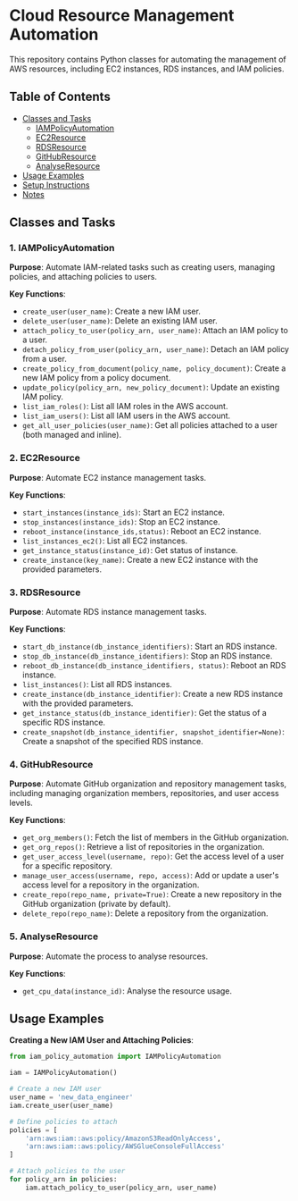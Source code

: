 # Cloud Resource Management Automation

This repository contains Python classes for automating the management of AWS resources, including EC2 instances, RDS instances, and IAM policies.

## Table of Contents

- [Classes and Tasks](#classes-and-tasks)
  - [IAMPolicyAutomation](#1-iampolicyautomation)
  - [EC2Resource](#2-ec2management)
  - [RDSResource](#3-rdsmanagement)
  - [GitHubResource](#4-gitmanagement)
  - [AnalyseResource](#5-analysis)
- [Usage Examples](#usage-examples)
- [Setup Instructions](#setup-instructions)
- [Notes](#notes)

## Classes and Tasks

### 1. IAMPolicyAutomation

**Purpose**: Automate IAM-related tasks such as creating users, managing policies, and attaching policies to users.

**Key Functions**:

- `create_user(user_name)`: Create a new IAM user.
- `delete_user(user_name)`: Delete an existing IAM user.
- `attach_policy_to_user(policy_arn, user_name)`: Attach an IAM policy to a user.
- `detach_policy_from_user(policy_arn, user_name)`: Detach an IAM policy from a user.
- `create_policy_from_document(policy_name, policy_document)`: Create a new IAM policy from a policy document.
- `update_policy(policy_arn, new_policy_document)`: Update an existing IAM policy.
- `list_iam_roles()`: List all IAM roles in the AWS account.
- `list_iam_users()`: List all IAM users in the AWS account.
- `get_all_user_policies(user_name)`: Get all policies attached to a user (both managed and inline).

### 2. EC2Resource

**Purpose**: Automate EC2 instance management tasks.

**Key Functions**:

- `start_instances(instance_ids)`: Start an EC2 instance.
- `stop_instances(instance_ids)`: Stop an EC2 instance.
- `reboot_instance(instance_ids,status)`: Reboot an EC2 instance.
- `list_instances_ec2()`: List all EC2 instances.
- `get_instance_status(instance_id)`: Get status of instance.
- `create_instance(key_name)`: Create a new EC2 instance with the provided parameters.


### 3. RDSResource

**Purpose**: Automate RDS instance management tasks.

**Key Functions**:

- `start_db_instance(db_instance_identifiers)`: Start an RDS instance.
- `stop_db_instance(db_instance_identifiers)`: Stop an RDS instance.
- `reboot_db_instance(db_instance_identifiers, status)`: Reboot an RDS instance.
- `list_instances()`: List all RDS instances.
- `create_instance(db_instance_identifier)`: Create a new RDS instance with the provided parameters.
- `get_instance_status(db_instance_identifier)`: Get the status of a specific RDS instance.
- `create_snapshot(db_instance_identifier, snapshot_identifier=None)`: Create a snapshot of the specified RDS instance.

### 4. GitHubResource

**Purpose**: Automate GitHub organization and repository management tasks, including managing organization members, repositories, and user access levels.

**Key Functions**:

- `get_org_members()`: Fetch the list of members in the GitHub organization.
- `get_org_repos()`: Retrieve a list of repositories in the organization.
- `get_user_access_level(username, repo)`: Get the access level of a user for a specific repository.
- `manage_user_access(username, repo, access)`: Add or update a user's access level for a repository in the organization.
- `create_repo(repo_name, private=True)`: Create a new repository in the GitHub organization (private by default).
- `delete_repo(repo_name)`: Delete a repository from the organization.

### 5. AnalyseResource

**Purpose**: Automate the process to analyse resources.

**Key Functions**:

- `get_cpu_data(instance_id)`: Analyse the resource usage.

## Usage Examples

**Creating a New IAM User and Attaching Policies**:

```python
from iam_policy_automation import IAMPolicyAutomation

iam = IAMPolicyAutomation()

# Create a new IAM user
user_name = 'new_data_engineer'
iam.create_user(user_name)

# Define policies to attach
policies = [
    'arn:aws:iam::aws:policy/AmazonS3ReadOnlyAccess',
    'arn:aws:iam::aws:policy/AWSGlueConsoleFullAccess'
]

# Attach policies to the user
for policy_arn in policies:
    iam.attach_policy_to_user(policy_arn, user_name)
